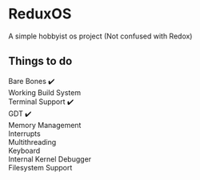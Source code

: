 # ReduxOS
A simple hobbyist os project (Not confused with Redox)

## Things to do
Bare Bones              ✔️   
Working Build System  
Terminal Support        ✔️  
GDT                     ✔️  
Memory Management         
Interrupts                
Multithreading            
Keyboard                  
Internal Kernel Debugger  
Filesystem Support  



